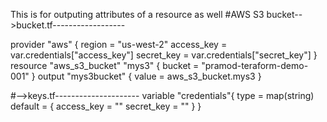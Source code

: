 This is for outputing attributes of a resource as well
#AWS S3 bucket-->bucket.tf------------------

provider "aws" {
  region     = "us-west-2"
  access_key = var.credentials["access_key"]
  secret_key = var.credentials["secret_key"]
}
resource "aws_s3_bucket" "mys3" {
  bucket = "pramod-teraform-demo-001"
}
output "mys3bucket" {
      value = aws_s3_bucket.mys3
}

#-->keys.tf---------------------
variable "credentials"{
    type = map(string)
    default = {
            access_key = ""
            secret_key = ""
    }
}



